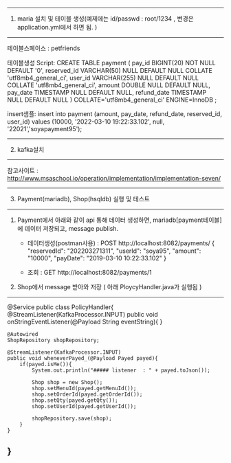 ---------------------------------------------------
1. maria 설치 및 테이블 생성(예제에는 id/passwd : root/1234 , 변경은 application.yml에서 하면 됨. )
---------------------------------------------------
테이블스페이스 : petfriends

테이블생성 Script: CREATE TABLE payment ( 
  pay_id BIGINT(20) NOT NULL DEFAULT '0', 
  reserved_id VARCHAR(50) NULL DEFAULT NULL COLLATE 'utf8mb4_general_ci', 
  user_id VARCHAR(255) NULL DEFAULT NULL COLLATE 'utf8mb4_general_ci', 
  amount DOUBLE NULL DEFAULT NULL, 
  pay_date TIMESTAMP NULL DEFAULT NULL, 
  refund_date TIMESTAMP NULL DEFAULT NULL ) COLLATE='utf8mb4_general_ci' ENGINE=InnoDB ;

insert샘플: insert into payment (amount, pay_date, refund_date, reserved_id, user_id) values (10000, '2022-03-10 19:22:33.102', null, '22021','soyapayment95');

---------------------------------------------------
2. kafka설치
---------------------------------------------------
참고사이트 : http://www.msaschool.io/operation/implementation/implementation-seven/

--------------------------------------------------
3. Payment(mariadb), Shop(hsqldb) 실행 및 테스트
--------------------------------------------------
1) Payment에서 아래와 같이 api 통해 데이터 생성하면, mariadb[payment테이블]에 데이터 저장되고, message publish.
    - 데이터생성(postman사용) : POST http://localhost:8082/payments/ 
                              { "reservedId": "202203271311", "userId": "soya95", "amount": "10000", "payDate": "2019-03-10 10:22:33.102" }

    - 조회 : GET http://localhost:8082/payments/1

3) Shop에서 message 받아와 저장 ( 아래 PloycyHandler.java가 실행됨 )



---------------------------------------------------
@Service
public class PolicyHandler{
    @StreamListener(KafkaProcessor.INPUT)
    public void onStringEventListener(@Payload String eventString){
    }   
    
    @Autowired
    ShopRepository shopRepository;
    
    @StreamListener(KafkaProcessor.INPUT)
    public void wheneverPayed_(@Payload Payed payed){
    	if(payed.isMe()){
            System.out.println("##### listener  : " + payed.toJson());
            
            Shop shop = new Shop();
            shop.setMenuId(payed.getMenuId());
            shop.setOrderId(payed.getOrderId());
            shop.setQty(payed.getQty());
            shop.setUserId(payed.getUserId());
            
            shopRepository.save(shop);
        }
    }

}
---------------------------------------------------
